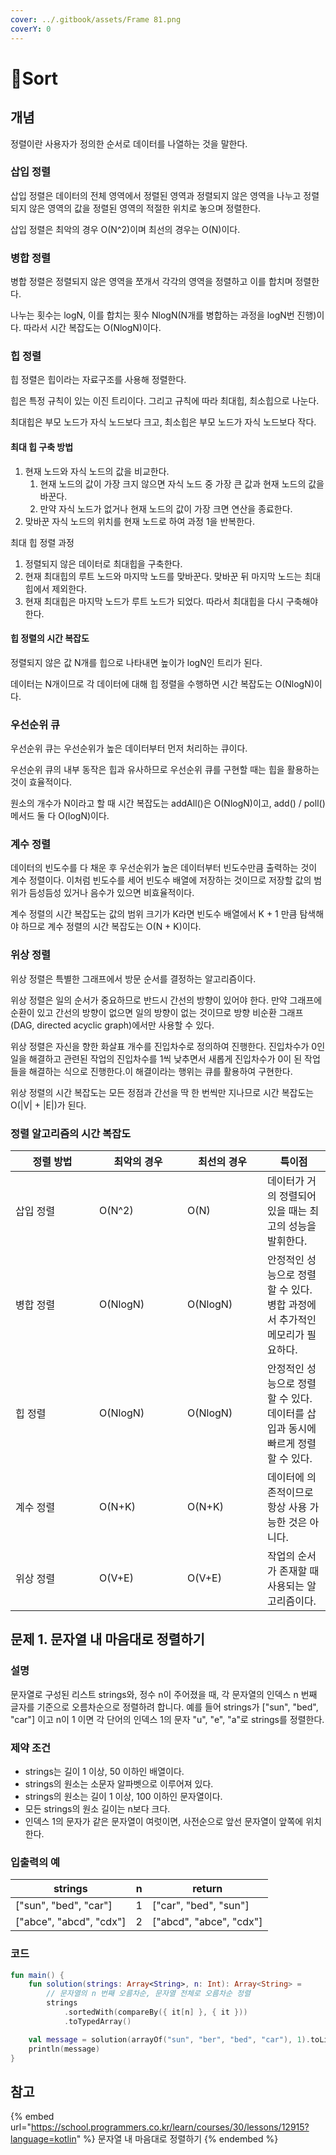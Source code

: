 ```yaml
---
cover: ../.gitbook/assets/Frame 81.png
coverY: 0
---
```


# Sort

## 개념

정렬이란 사용자가 정의한 순서로 데이터를 나열하는 것을 말한다.



### 삽입 정렬

삽입 정렬은 데이터의 전체 영역에서 정렬된 영역과 정렬되지 않은 영역을 나누고 정렬되지 않은 영역의 값을 정렬된 영역의 적절한 위치로 놓으며 정렬한다.

삽입 정렬은 최악의 경우 O(N^2)이며 최선의 경우는 O(N)이다.



### 병합 정렬

병합 정렬은 정렬되지 않은 영역을 쪼개서 각각의 영역을 정렬하고 이를 합치며 정렬한다.

나누는 횟수는 logN, 이를 합치는 횟수 NlogN(N개를 병합하는 과정을 logN번 진행)이다. 따라서 시간 복잡도는 O(NlogN)이다.



### 힙 정렬

힙 정렬은 힙이라는 자료구조를 사용해 정렬한다.&#x20;

힙은 특정 규칙이 있는 이진 트리이다. 그리고 규칙에 따라 최대힙, 최소힙으로 나눈다.

최대힙은 부모 노드가 자식 노드보다 크고, 최소힙은 부모 노드가 자식 노드보다 작다.



#### 최대 힙 구축 방법

1. 현재 노드와 자식 노드의 값을 비교한다.
   1. 현재 노드의 값이 가장 크지 않으면 자식 노드 중 가장 큰 값과 현재 노드의 값을 바꾼다.
   2. 만약 자식 노드가 없거나 현재 노드의 값이 가장 크면 연산을 종료한다.
2. 맞바꾼 자식 노드의 위치를 현재 노드로 하여 과정 1을 반복한다.



최대 힙 정렬 과정

1. 정렬되지 않은 데이터로 최대힙을 구축한다.
2. 현재 최대힙의 루트 노드와 마지막 노드를 맞바꾼다. 맞바꾼 뒤 마지막 노드는 최대힙에서 제외한다.
3. 현재 최대힙은 마지막 노드가 루트 노드가 되었다. 따라서 최대힙을 다시 구축해야 한다.



#### 힙 정렬의 시간 복잡도

정렬되지 않은 값 N개를 힙으로 나타내면 높이가 logN인 트리가 된다.

데이터는 N개이므로 각 데이터에 대해 힙 정렬을 수행하면 시간 복잡도는 O(NlogN)이다.



### 우선순위 큐

우선순위 큐는 우선순위가 높은 데이터부터 먼저 처리하는 큐이다.

우선순위 큐의 내부 동작은 힙과 유사하므로 우선순위 큐를 구현할 때는 힙을 활용하는 것이 효율적이다.

원소의 개수가 N이라고 할 때 시간 복잡도는 addAll()은 O(NlogN)이고, add() / poll() 메서드 둘 다 O(logN)이다.



### 계수 정렬

데이터의 빈도수를 다 채운 후 우선순위가 높은 데이터부터 빈도수만큼 출력하는 것이 계수 정렬이다. 이처럼 빈도수를 세어 빈도수 배열에 저장하는 것이므로 저장할 값의 범위가 듬성듬성 있거나 음수가 있으면 비효율적이다.

계수 정렬의 시간 복잡도는 값의 범위 크기가 K라면 빈도수 배열에서 K + 1 만큼 탐색해야 하므로 계수 정렬의 시간 복잡도는 O(N + K)이다.



### 위상 정렬

위상 정렬은 특별한 그래프에서 방문 순서를 결정하는 알고리즘이다.

위상 정렬은 일의 순서가 중요하므로 반드시 간선의 방향이 있어야 한다. 만약 그래프에 순환이 있고 간선의 방향이 없으면 일의 방향이 없는 것이므로 방향 비순환 그래프(DAG, directed acyclic graph)에서만 사용할 수 있다.

위상 정렬은 자신을 향한 화살표 개수를 진입차수로 정의하여 진행한다. 진입차수가 0인 일을 해결하고 관련된 작업의 진입차수를 1씩 낮추면서 새롭게 진입차수가 0이 된 작업들을 해결하는 식으로 진행한다.이 해결이라는 행위는 큐를 활용하여 구현한다.

위상 정렬의 시간 복잡도는 모든 정점과 간선을 딱 한 번씩만 지나므로 시간 복잡도는 O(|V| + |E|)가 된다.



### 정렬 알고리즘의 시간 복잡도

<table><thead><tr><th width="118">정렬 방법</th><th width="125">최악의 경우</th><th width="112">최선의 경우</th><th>특이점</th></tr></thead><tbody><tr><td>삽입 정렬</td><td>O(N^2)</td><td>O(N)</td><td>데이터가 거의 정렬되어 있을 때는 최고의 성능을 발휘한다.</td></tr><tr><td>병합 정렬</td><td>O(NlogN)</td><td>O(NlogN)</td><td>안정적인 성능으로 정렬할 수 있다. 병합 과정에서 추가적인 메모리가 필요하다.</td></tr><tr><td>힙 정렬</td><td>O(NlogN)</td><td>O(NlogN)</td><td>안정적인 성능으로 정렬할 수 있다. 데이터를 삽입과 동시에 빠르게 정렬할 수 있다.</td></tr><tr><td>계수 정렬</td><td>O(N+K)</td><td>O(N+K)</td><td>데이터에 의존적이므로 항상 사용 가능한 것은 아니다.</td></tr><tr><td>위상 정렬</td><td>O(V+E)</td><td>O(V+E)</td><td>작업의 순서가 존재할 때 사용되는 알고리즘이다.</td></tr></tbody></table>



## 문제 1. 문자열 내 마음대로 정렬하기

### 설명

문자열로 구성된 리스트 strings와, 정수 n이 주어졌을 때, 각 문자열의 인덱스 n 번째 글자를 기준으로 오름차순으로 정렬하려 합니다. 예를 들어 strings가 \["sun", "bed", "car"] 이고 n이 1 이면 각 단어의 인덱스 1의 문자 "u", "e", "a"로 strings를 정렬한다.



### 제약 조건

* strings는 길이 1 이상, 50 이하인 배열이다.
* strings의 원소는 소문자 알파벳으로 이루어져 있다.
* strings의 원소는 길이 1 이상, 100 이하인 문자열이다.
* 모든 strings의 원소 길이는 n보다 크다.
* 인덱스 1의 문자가 같은 문자열이 여럿이면, 사전순으로 앞선 문자열이 앞쪽에 위치한다.



### 입출력의 예

| strings                  | n | return                   |
| ------------------------ | - | ------------------------ |
| \["sun", "bed", "car"]   | 1 | \["car", "bed", "sun"]   |
| \["abce", "abcd", "cdx"] | 2 | \["abcd", "abce", "cdx"] |



### 코드

```kotlin
fun main() {
    fun solution(strings: Array<String>, n: Int): Array<String> =
        // 문자열의 n 번째 오름차순, 문자열 전체로 오름차순 정렬
        strings
            .sortedWith(compareBy({ it[n] }, { it }))
            .toTypedArray()

    val message = solution(arrayOf("sun", "ber", "bed", "car"), 1).toList()
    println(message)
}

```



## 참고

{% embed url="https://school.programmers.co.kr/learn/courses/30/lessons/12915?language=kotlin" %}
문자열 내 마음대로 정렬하기
{% endembed %}
